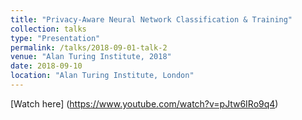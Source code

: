 ```yaml
---
title: "Privacy-Aware Neural Network Classification & Training"
collection: talks
type: "Presentation"
permalink: /talks/2018-09-01-talk-2
venue: "Alan Turing Institute, 2018"
date: 2018-09-10
location: "Alan Turing Institute, London"
---
```

[Watch here] (https://www.youtube.com/watch?v=pJtw6IRo9q4)

